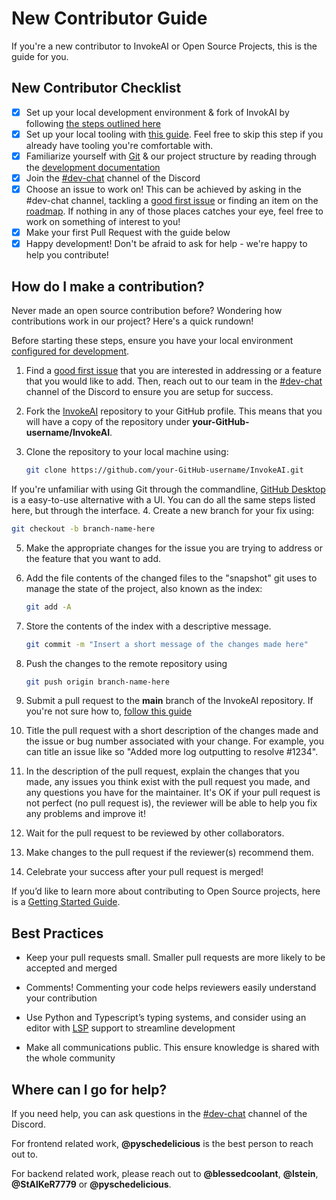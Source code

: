 # New Contributor Guide

If you're a new contributor to InvokeAI or Open Source Projects, this is the guide for you.

## New Contributor Checklist

- [x] Set up your local development environment & fork of InvokAI by following [the steps outlined here](../dev-environment.md)
- [x] Set up your local tooling with [this guide](../LOCAL_DEVELOPMENT.md). Feel free to skip this step if you already have tooling you're comfortable with.
- [x] Familiarize yourself with [Git](https://www.atlassian.com/git) & our project structure by reading through the [development documentation](development.md)
- [x] Join the [#dev-chat](https://discord.com/channels/1020123559063990373/1049495067846524939) channel of the Discord
- [x] Choose an issue to work on! This can be achieved by asking in the #dev-chat channel, tackling a [good first issue](https://github.com/invoke-ai/InvokeAI/contribute) or finding an item on the [roadmap](https://github.com/orgs/invoke-ai/projects/7). If nothing in any of those places catches your eye, feel free to work on something of interest to you!
- [x] Make your first Pull Request with the guide below
- [x] Happy development! Don't be afraid to ask for help - we're happy to help you contribute!

## How do I make a contribution?

Never made an open source contribution before? Wondering how contributions work in our project? Here's a quick rundown!

Before starting these steps, ensure you have your local environment [configured for development](../LOCAL_DEVELOPMENT.md).

1. Find a [good first issue](https://github.com/invoke-ai/InvokeAI/contribute) that you are interested in addressing or a feature that you would like to add. Then, reach out to our team in the [#dev-chat](https://discord.com/channels/1020123559063990373/1049495067846524939) channel of the Discord to ensure you are setup for success.
2. Fork the [InvokeAI](https://github.com/invoke-ai/InvokeAI) repository to your GitHub profile. This means that you will have a copy of the repository under **your-GitHub-username/InvokeAI**.
3. Clone the repository to your local machine using:

    ```bash
    git clone https://github.com/your-GitHub-username/InvokeAI.git
    ```

If you're unfamiliar with using Git through the commandline, [GitHub Desktop](https://desktop.github.com) is a easy-to-use alternative with a UI. You can do all the same steps listed here, but through the interface. 4. Create a new branch for your fix using:

  ```bash
  git checkout -b branch-name-here
  ```

5. Make the appropriate changes for the issue you are trying to address or the feature that you want to add.
6. Add the file contents of the changed files to the "snapshot" git uses to manage the state of the project, also known as the index:

    ```bash
    git add -A
    ```

7. Store the contents of the index with a descriptive message.

    ```bash
    git commit -m "Insert a short message of the changes made here"
    ```

8. Push the changes to the remote repository using

    ```bash
    git push origin branch-name-here
    ```

9. Submit a pull request to the **main** branch of the InvokeAI repository. If you're not sure how to, [follow this guide](https://docs.github.com/en/pull-requests/collaborating-with-pull-requests/proposing-changes-to-your-work-with-pull-requests/creating-a-pull-request)
10. Title the pull request with a short description of the changes made and the issue or bug number associated with your change. For example, you can title an issue like so "Added more log outputting to resolve #1234".
11. In the description of the pull request, explain the changes that you made, any issues you think exist with the pull request you made, and any questions you have for the maintainer. It's OK if your pull request is not perfect (no pull request is), the reviewer will be able to help you fix any problems and improve it!
12. Wait for the pull request to be reviewed by other collaborators.
13. Make changes to the pull request if the reviewer(s) recommend them.
14. Celebrate your success after your pull request is merged!

If you’d like to learn more about contributing to Open Source projects, here is a [Getting Started Guide](https://opensource.com/article/19/7/create-pull-request-github).

## Best Practices

- Keep your pull requests small. Smaller pull requests are more likely to be accepted and merged

- Comments! Commenting your code helps reviewers easily understand your contribution
- Use Python and Typescript’s typing systems, and consider using an editor with [LSP](https://microsoft.github.io/language-server-protocol/) support to streamline development
- Make all communications public. This ensure knowledge is shared with the whole community

## **Where can I go for help?**

If you need help, you can ask questions in the [#dev-chat](https://discord.com/channels/1020123559063990373/1049495067846524939) channel of the Discord.

For frontend related work, **@pyschedelicious** is the best person to reach out to.

For backend related work, please reach out to **@blessedcoolant**, **@lstein**, **@StAlKeR7779** or **@pyschedelicious**.
